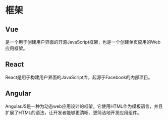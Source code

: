 # 框架

## Vue

是一个用于创建用户界面的开源JavaScript框架，也是一个创建单页应用的Web应用框架。

## React

React是用于构建用户界面的JavaScript库，起源于Facebook的内部项目。

## Angular

AngularJS是一种为动态web应用设计的框架。它使用HTML作为模板语言，并且扩展了HTML的语法，让开发者能够更清晰、更简洁地开发应用组件。
